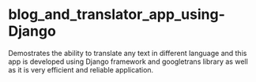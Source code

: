 # blog_and_translator_app_using-Django
Demostrates the ability to translate any text in different language
and this app is developed using Django framework and googletrans library 
as well as it is very efficient and reliable application.
